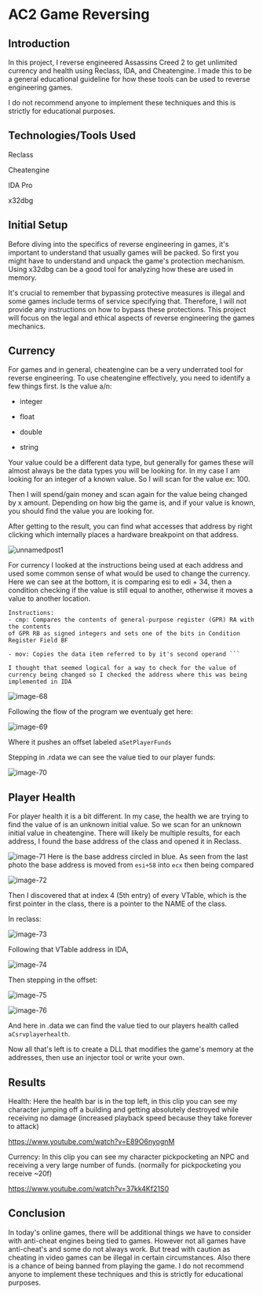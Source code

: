 
# AC2 Game Reversing

## Introduction
In this project, I reverse engineered Assassins Creed 2 to get unlimited currency and health using Reclass, IDA, and Cheatengine. I made this to be a general educational guideline for how these tools can be used to reverse engineering games.
 
I do not recommend anyone to implement these techniques and this is strictly for educational purposes.
## Technologies/Tools Used
Reclass

Cheatengine

IDA Pro 

x32dbg

## Initial Setup
Before diving into the specifics of reverse engineering in games, it's important to understand that usually games will be packed. So first you might have to understand and unpack the game's protection mechanism. Using x32dbg can be a good tool for analyzing how these are used in memory.

It's crucial to remember that bypassing protective measures is illegal and some games include terms of service specifying that. Therefore, I will not provide any instructions on how to bypass these protections. This project will focus on the legal and ethical aspects of reverse engineering the games mechanics.

## Currency
For games and in general, cheatengine can be a very underrated tool for reverse engineering. To use cheatengine effectively, you need to identify a few things first.
Is the value a/n:

- integer

- float

- double

- string

Your value could be a different data type, but generally for games these will almost always be the data types you will be looking for. In my case I am looking for an integer of a known value. So I will scan for the value ex: 100.

Then I will spend/gain money and scan again for the value being changed by x amount. Depending on how big the game is, and if your value is known, you should find the value you are looking for. 

After getting to the result, you can find what accesses that address by right clicking which internally places a hardware breakpoint on that address.

![unnamedpost1](https://raw.githubusercontent.com/brooksrog8/blog/master/pics/unnamedpost1.png
)

For currency I looked at the instructions being used at each address and used some common sense of what would be used to change the currency. Here we can see at the bottom, it is comparing esi to edi + 34, then a condition checking if the value is still equal to another, otherwise it moves a value to another location.

```
Instructions:
- cmp: Compares the contents of general-purpose register (GPR) RA with the contents 
of GPR RB as signed integers and sets one of the bits in Condition Register Field BF

- mov: Copies the data item referred to by it's second operand ```

I thought that seemed logical for a way to check for the value of currency being changed so I checked the address where this was being implemented in IDA
```
![image-68](https://raw.githubusercontent.com/brooksrog8/blog/master/pics/image-68.png
)

Following the flow of the program we eventualy get here:

![image-69](https://raw.githubusercontent.com/brooksrog8/blog/master/pics/image-69.png
)

Where it pushes an offset labeled `aSetPlayerFunds`

Stepping in .rdata we can see the value tied to our player funds:

![image-70](https://raw.githubusercontent.com/brooksrog8/blog/master/pics/image-70.png
)
## Player Health

For player health it is a bit different. In my case, the health we are trying to find the value of is an unknown initial value. So we scan for an unknown initial value in cheatengine. There will likely be multiple results, for each address, I found the base address of the class and opened it in Reclass.

![image-71](https://raw.githubusercontent.com/brooksrog8/blog/master/pics/image-71.png
)
Here is the base address circled in blue. As seen from the last photo the base address is moved from `esi+58` into `ecx` then being compared

![image-72](https://raw.githubusercontent.com/brooksrog8/blog/master/pics/image-72.png
)

 Then I discovered that at index 4 (5th entry) of every VTable, which is the first pointer in the class, there is a pointer to the NAME of the class.

 In reclass:

![image-73](https://raw.githubusercontent.com/brooksrog8/blog/master/pics/image-73.png
)

Following that VTable address in IDA,

![image-74](https://raw.githubusercontent.com/brooksrog8/blog/master/pics/image-74.png
)

Then stepping in the offset:

![image-75](https://raw.githubusercontent.com/brooksrog8/blog/master/pics/image-75.png
)



![image-76](https://raw.githubusercontent.com/brooksrog8/blog/master/pics/image-76.png
)

And here in .data we can find the value tied to our players health called `aCsrvplayerhealth`.

Now all that's left is to create a DLL that modifies the game's memory at the addresses, then use an injector tool or write your own.


## Results
Health: Here the health bar is in the top left, in this clip you can see my character jumping off a building and getting absolutely destroyed while receiving no damage (increased playback speed because they take forever to attack)

https://www.youtube.com/watch?v=E89O6nyognM

Currency: In this clip you can see my character pickpocketing an NPC and receiving a very large number of funds. (normally for pickpocketing you receive ~20f)

https://www.youtube.com/watch?v=37kk4Kf21S0


## Conclusion

In today's online games, there will be additional things we have to consider with anti-cheat engines being tied to games. However not all games have anti-cheat's and some do not always work. But tread with caution as cheating in video games can be illegal in certain circumstances. Also there is a chance of being banned from playing the game. I do not recommend anyone to implement these techniques and this is strictly for educational purposes.
